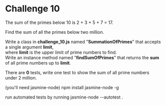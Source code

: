 Challenge 10
===========

The sum of the primes below 10 is 2 + 3 + 5 + 7 = 17.

Find the sum of all the primes below two million.


Write a class in **challenge_10.js** named "**SummationOfPrimes**" that accepts a single argument **limit**,  
where **limit** is the upper limit of prime numbers to find.  
Write an instance method named "**findSumOfPrimes**" that returns the **sum** of all prime numbers up to **limit**.

There are **0** tests, write one test to show the sum of all prime numbers under 2 million.  

(you'll need jasmine-node)
    npm install jasmine-node -g

run automated tests by running
    jasmine-node --autotest .
